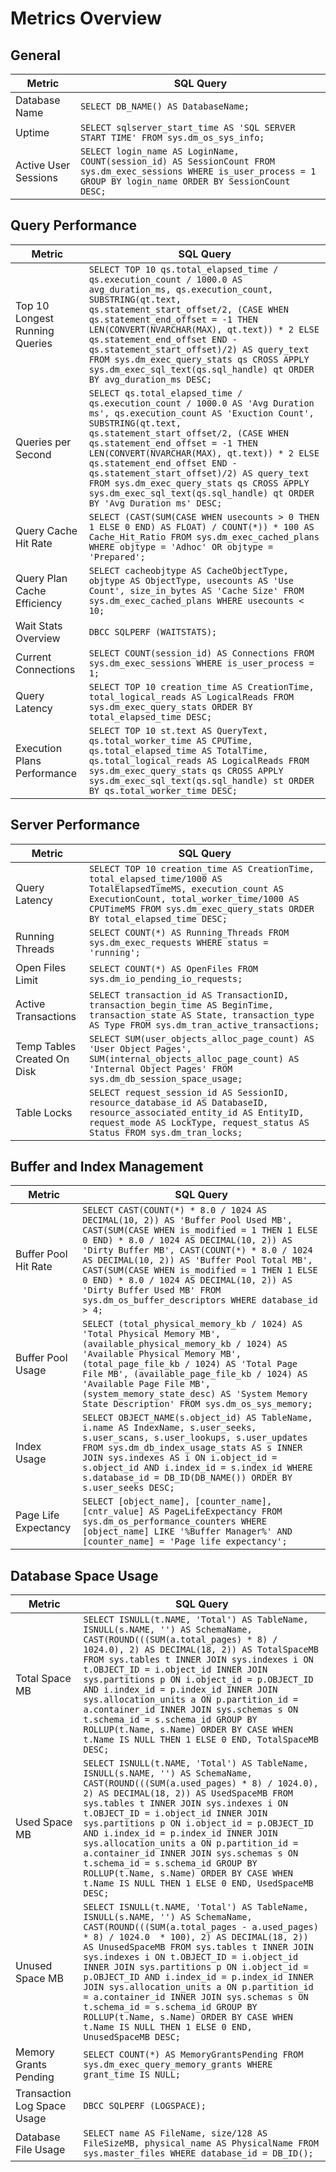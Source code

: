 # Metrics Overview

## General
| Metric                     | SQL Query                                                                                                                                                                      |
|----------------------------|-------------------------------------------------------------------------------------------------------------------------------------------------------------------------------|
| Database Name              | `SELECT DB_NAME() AS DatabaseName;`                                                                                                                                          |
| Uptime                     | `SELECT sqlserver_start_time AS 'SQL SERVER START TIME' FROM sys.dm_os_sys_info;`                                                                                          |
| Active User Sessions       | `SELECT login_name AS LoginName, COUNT(session_id) AS SessionCount FROM sys.dm_exec_sessions WHERE is_user_process = 1 GROUP BY login_name ORDER BY SessionCount DESC;` |

## Query Performance
| Metric                          | SQL Query                                                                                                                                                                                |
|---------------------------------|-----------------------------------------------------------------------------------------------------------------------------------------------------------------------------------------|
| Top 10 Longest Running Queries   | `SELECT TOP 10 qs.total_elapsed_time / qs.execution_count / 1000.0 AS avg_duration_ms, qs.execution_count, SUBSTRING(qt.text, qs.statement_start_offset/2, (CASE WHEN qs.statement_end_offset = -1 THEN LEN(CONVERT(NVARCHAR(MAX), qt.text)) * 2 ELSE qs.statement_end_offset END - qs.statement_start_offset)/2) AS query_text FROM sys.dm_exec_query_stats qs CROSS APPLY sys.dm_exec_sql_text(qs.sql_handle) qt ORDER BY avg_duration_ms DESC;` |
| Queries per Second              | `SELECT qs.total_elapsed_time / qs.execution_count / 1000.0 AS 'Avg Duration ms', qs.execution_count AS 'Exuction Count', SUBSTRING(qt.text, qs.statement_start_offset/2, (CASE WHEN qs.statement_end_offset = -1 THEN LEN(CONVERT(NVARCHAR(MAX), qt.text)) * 2 ELSE qs.statement_end_offset END - qs.statement_start_offset)/2) AS query_text FROM sys.dm_exec_query_stats qs CROSS APPLY sys.dm_exec_sql_text(qs.sql_handle) qt ORDER BY 'Avg Duration ms' DESC;` |
| Query Cache Hit Rate           | `SELECT (CAST(SUM(CASE WHEN usecounts > 0 THEN 1 ELSE 0 END) AS FLOAT) / COUNT(*)) * 100 AS Cache_Hit_Ratio FROM sys.dm_exec_cached_plans WHERE objtype = 'Adhoc' OR objtype = 'Prepared';`  |
| Query Plan Cache Efficiency     | `SELECT cacheobjtype AS CacheObjectType, objtype AS ObjectType, usecounts AS 'Use Count', size_in_bytes AS 'Cache Size' FROM sys.dm_exec_cached_plans WHERE usecounts < 10;` |
| Wait Stats Overview             | `DBCC SQLPERF (WAITSTATS);`                                                                                                                                                           |
| Current Connections             | `SELECT COUNT(session_id) AS Connections FROM sys.dm_exec_sessions WHERE is_user_process = 1;`                                                                                       |
| Query Latency                   | `SELECT TOP 10 creation_time AS CreationTime, total_logical_reads AS LogicalReads FROM sys.dm_exec_query_stats ORDER BY total_elapsed_time DESC;`                                      |
| Execution Plans Performance      | `SELECT TOP 10 st.text AS QueryText, qs.total_worker_time AS CPUTime, qs.total_elapsed_time AS TotalTime, qs.total_logical_reads AS LogicalReads FROM sys.dm_exec_query_stats qs CROSS APPLY sys.dm_exec_sql_text(qs.sql_handle) st ORDER BY qs.total_worker_time DESC;` |

## Server Performance
| Metric                     | SQL Query                                                                                                                                                                      |
|----------------------------|-------------------------------------------------------------------------------------------------------------------------------------------------------------------------------|
| Query Latency              | `SELECT TOP 10 creation_time AS CreationTime, total_elapsed_time/1000 AS TotalElapsedTimeMS, execution_count AS ExecutionCount, total_worker_time/1000 AS CPUTimeMS FROM sys.dm_exec_query_stats ORDER BY total_elapsed_time DESC;` |
| Running Threads            | `SELECT COUNT(*) AS Running_Threads FROM sys.dm_exec_requests WHERE status = 'running';`                                                                                   |
| Open Files Limit           | `SELECT COUNT(*) AS OpenFiles FROM sys.dm_io_pending_io_requests;`                                                                                                        |
| Active Transactions         | `SELECT transaction_id AS TransactionID, transaction_begin_time AS BeginTime, transaction_state AS State, transaction_type AS Type FROM sys.dm_tran_active_transactions;`   |
| Temp Tables Created On Disk | `SELECT SUM(user_objects_alloc_page_count) AS 'User Object Pages', SUM(internal_objects_alloc_page_count) AS 'Internal Object Pages' FROM sys.dm_db_session_space_usage;`   |
| Table Locks                | `SELECT request_session_id AS SessionID, resource_database_id AS DatabaseID, resource_associated_entity_id AS EntityID, request_mode AS LockType, request_status AS Status FROM sys.dm_tran_locks;` |

## Buffer and Index Management
| Metric                     | SQL Query                                                                                                                                                                      |
|----------------------------|-------------------------------------------------------------------------------------------------------------------------------------------------------------------------------|
| Buffer Pool Hit Rate       | `SELECT CAST(COUNT(*) * 8.0 / 1024 AS DECIMAL(10, 2)) AS 'Buffer Pool Used MB', CAST(SUM(CASE WHEN is_modified = 1 THEN 1 ELSE 0 END) * 8.0 / 1024 AS DECIMAL(10, 2)) AS 'Dirty Buffer MB', CAST(COUNT(*) * 8.0 / 1024 AS DECIMAL(10, 2)) AS 'Buffer Pool Total MB', CAST(SUM(CASE WHEN is_modified = 1 THEN 1 ELSE 0 END) * 8.0 / 1024 AS DECIMAL(10, 2)) AS 'Dirty Buffer Used MB' FROM sys.dm_os_buffer_descriptors WHERE database_id > 4;` |
| Buffer Pool Usage          | `SELECT (total_physical_memory_kb / 1024) AS 'Total Physical Memory MB', (available_physical_memory_kb / 1024) AS 'Available Physical Memory MB', (total_page_file_kb / 1024) AS 'Total Page File MB', (available_page_file_kb / 1024) AS 'Available Page File MB', (system_memory_state_desc) AS 'System Memory State Description' FROM sys.dm_os_sys_memory;` |
| Index Usage                | `SELECT OBJECT_NAME(s.object_id) AS TableName, i.name AS IndexName, s.user_seeks, s.user_scans, s.user_lookups, s.user_updates FROM sys.dm_db_index_usage_stats AS s INNER JOIN sys.indexes AS i ON i.object_id = s.object_id AND i.index_id = s.index_id WHERE s.database_id = DB_ID(DB_NAME()) ORDER BY s.user_seeks DESC;` |
| Page Life Expectancy       | `SELECT [object_name], [counter_name], [cntr_value] AS PageLifeExpectancy FROM sys.dm_os_performance_counters WHERE [object_name] LIKE '%Buffer Manager%' AND [counter_name] = 'Page life expectancy';` |

## Database Space Usage
| Metric                     | SQL Query                                                                                                                                                                      |
|----------------------------|-------------------------------------------------------------------------------------------------------------------------------------------------------------------------------|
| Total Space MB             | `SELECT ISNULL(t.NAME, 'Total') AS TableName, ISNULL(s.NAME, '') AS SchemaName, CAST(ROUND(((SUM(a.total_pages) * 8) / 1024.0), 2) AS DECIMAL(18, 2)) AS TotalSpaceMB FROM sys.tables t INNER JOIN sys.indexes i ON t.OBJECT_ID = i.object_id INNER JOIN sys.partitions p ON i.object_id = p.OBJECT_ID AND i.index_id = p.index_id INNER JOIN sys.allocation_units a ON p.partition_id = a.container_id INNER JOIN sys.schemas s ON t.schema_id = s.schema_id GROUP BY ROLLUP(t.Name, s.Name) ORDER BY CASE WHEN t.Name IS NULL THEN 1 ELSE 0 END, TotalSpaceMB DESC;` |
| Used Space MB              | `SELECT ISNULL(t.NAME, 'Total') AS TableName, ISNULL(s.NAME, '') AS SchemaName, CAST(ROUND(((SUM(a.used_pages) * 8) / 1024.0), 2) AS DECIMAL(18, 2)) AS UsedSpaceMB FROM sys.tables t INNER JOIN sys.indexes i ON t.OBJECT_ID = i.object_id INNER JOIN sys.partitions p ON i.object_id = p.OBJECT_ID AND i.index_id = p.index_id INNER JOIN sys.allocation_units a ON p.partition_id = a.container_id INNER JOIN sys.schemas s ON t.schema_id = s.schema_id GROUP BY ROLLUP(t.Name, s.Name) ORDER BY CASE WHEN t.Name IS NULL THEN 1 ELSE 0 END, UsedSpaceMB DESC;` |
| Unused Space MB            | `SELECT ISNULL(t.NAME, 'Total') AS TableName, ISNULL(s.NAME, '') AS SchemaName, CAST(ROUND(((SUM(a.total_pages - a.used_pages) * 8) / 1024.0  * 100), 2) AS DECIMAL(18, 2)) AS UnusedSpaceMB FROM sys.tables t INNER JOIN sys.indexes i ON t.OBJECT_ID = i.object_id INNER JOIN sys.partitions p ON i.object_id = p.OBJECT_ID AND i.index_id = p.index_id INNER JOIN sys.allocation_units a ON p.partition_id = a.container_id INNER JOIN sys.schemas s ON t.schema_id = s.schema_id GROUP BY ROLLUP(t.Name, s.Name) ORDER BY CASE WHEN t.Name IS NULL THEN 1 ELSE 0 END, UnusedSpaceMB DESC;` |
| Memory Grants Pending       | `SELECT COUNT(*) AS MemoryGrantsPending FROM sys.dm_exec_query_memory_grants WHERE grant_time IS NULL;`                                                                      |
| Transaction Log Space Usage | `DBCC SQLPERF (LOGSPACE);`                                                                                                                                                     |
| Database File Usage         | `SELECT name AS FileName, size/128 AS FileSizeMB, physical_name AS PhysicalName FROM sys.master_files WHERE database_id = DB_ID();`                                            |
